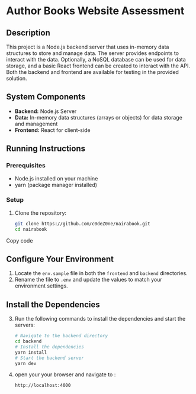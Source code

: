 # Author Books Website Assessment

## Description
This project is a Node.js backend server that uses in-memory data structures to store and manage data. The server provides endpoints to interact with the data. Optionally, a NoSQL database can be used for data storage, and a basic React frontend can be created to interact with the API. Both the backend and frontend are available for testing in the provided solution.

## System Components
- **Backend:** Node.js Server
- **Data:** In-memory data structures (arrays or objects) for data storage and management
- **Frontend:** React for client-side

## Running Instructions

### Prerequisites
- Node.js installed on your machine
- yarn (package manager installed)

### Setup
1. Clone the repository:
   ```bash
   git clone https://github.com/c0deZ0ne/nairabook.git
   cd nairabook
Copy code
## Configure Your Environment

1. Locate the `env.sample` file in both the `frontend` and `backend` directories.
2. Rename the file to `.env` and update the values to match your environment settings.

## Install the Dependencies

3. Run the following commands to install the dependencies and start the servers:

   ```bash
   # Navigate to the backend directory
   cd backend
   # Install the dependencies
   yarn install
   # Start the backend server
   yarn dev
4. open your your browser and navigate to :

   ```bash
   http://localhost:4000

